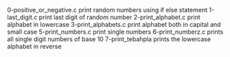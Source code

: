 0-positive_or_negative.c print random numbers using if else statement
1-last_digit.c print last digit of random number
2-print_alphabet.c print alphabet in lowercase
3-print_alphabets.c print alphabet both in capital and small case
5-print_numbers.c print single numbers
6-print_numberz.c prints all single digit numbers of base 10
7-print_tebahpla prints the lowercase alphabet in reverse
